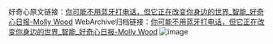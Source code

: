 好奇心原文链接：[你可能不用蓝牙打电话，但它正在改变你身边的世界_智能_好奇心日报-Molly Wood](https://www.qdaily.com/articles/3198.html)
WebArchive归档链接：[你可能不用蓝牙打电话，但它正在改变你身边的世界_智能_好奇心日报-Molly Wood](http://web.archive.org/web/20190623151653/https://www.qdaily.com/articles/3198.html)
![image](http://ww3.sinaimg.cn/large/007d5XDply1g3v6rmb36jj30u050lnpd)